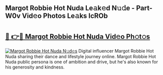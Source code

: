 ## Margot Robbie Hot Nuda Le𝚊k𝚎d N𝚞𝚍e - Part-W0v Vid𝚎o Photos Le𝚊ks IcROb

# <h2><a href="http://fbeyksl.evod.top/?m=Margot+Robbie+Hot+Nuda">🔗 👉🔴 Margot Robbie Hot Nuda Vid𝚎o Ph𝚘t𝚘s</a></h2>

[![Margot Robbie Hot Nuda N𝚞d𝚎s](https://i.imgur.com/8V9OHl7.gif)](http://fbeyksl.evod.top/?m=Margot+Robbie+Hot+Nuda)
Digital influencer Margot Robbie Hot Nuda sharing their dance and lifestyle journey online. Margot Robbie Hot Nuda public persona is one of ambition and drive, but he's also known for his generosity and kindness. 
